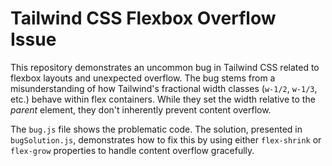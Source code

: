 # Tailwind CSS Flexbox Overflow Issue

This repository demonstrates an uncommon bug in Tailwind CSS related to flexbox layouts and unexpected overflow. The bug stems from a misunderstanding of how Tailwind's fractional width classes (`w-1/2`, `w-1/3`, etc.) behave within flex containers. While they set the width relative to the *parent* element, they don't inherently prevent content overflow.

The `bug.js` file shows the problematic code.  The solution, presented in `bugSolution.js`, demonstrates how to fix this by using either `flex-shrink` or `flex-grow` properties to handle content overflow gracefully.